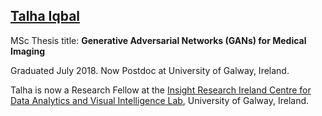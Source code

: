 ## [Talha Iqbal](https://www.insight-centre.org/our-team/talha-iqbal/)

MSc Thesis title:
**Generative Adversarial Networks (GANs) for Medical Imaging**

Graduated July 2018. Now Postdoc at University of Galway, Ireland. 

Talha is now a Research Fellow at the [Insight Research Ireland Centre for Data Analytics and Visual Intelligence Lab](https://www.insight-centre.org/our-team/talha-iqbal/), University of Galway, Ireland.